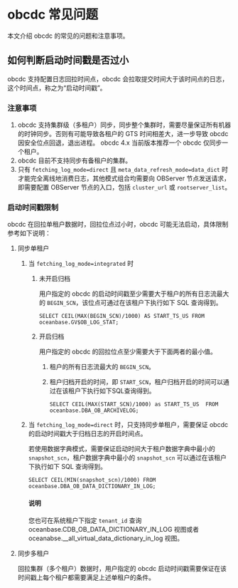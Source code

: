 # obcdc 常见问题

本文介绍 obcdc 的常见的问题和注意事项。

## 如何判断启动时间戳是否过小

obcdc 支持配置日志回拉时间点，obcdc 会拉取提交时间大于该时间点的日志，这个时间点，称之为“启动时间戳”。

### 注意事项

1. obcdc 支持集群级（多租户）同步，同步整个集群时，需要尽量保证所有机器的时钟同步。否则有可能导致各租户的 GTS 时间相差大，进一步导致 obcdc 因安全位点回退，退出进程。
obcdc 4.x 当前版本推荐一个 obcdc 仅同步一个租户。
2. obcdc 目前不支持同步有备租户的集群。
3. 只有 `fetching_log_mode=direct` 且 `meta_data_refresh_mode=data_dict` 时才能完全离线地消费日志，其他模式组合均需要向 OBServer 节点发送请求，即需要配置 OBServer 节点的入口，包括 `cluster_url` 或 `rootserver_list`。

### 启动时间戳限制

obcdc 在回拉单租户数据时，回拉位点过小时，obcdc 可能无法启动，具体限制参考如下说明：

1. 同步单租户

   1. 当 `fetching_log_mode=integrated` 时

       1. 未开启归档

          用户指定的 obcdc 的启动时间戳至少需要大于租户的所有日志流最大的 `BEGIN_SCN`，该位点可通过在该租户下执行如下 SQL 查询得到。

           ```shell
           SELECT CEIL(MAX(BEGIN_SCN)/1000) AS START_TS_US FROM oceanbase.GV$OB_LOG_STAT;
           ```

       2. 开启归档

          用户指定的 obcdc 的回拉位点至少需要大于下面两者的最小值。

          1. 租户的所有日志流最大的 `BEGIN_SCN`。
          2. 租户归档开启的时间，即 `START_SCN`，租户归档开启的时间可以通过在该租户下执行如下SQL查询得到。

             ```shell
             SELECT CEIL(MAX(START_SCN)/1000) as START_TS_US  FROM oceanbase.DBA_OB_ARCHIVELOG;
             ```

   2. 当 `fetching_log_mode=direct` 时，只支持同步单租户，需要保证 obcdc 的启动时间戳大于归档日志的开启时间点。

      若使用数据字典模式，需要保证启动时间大于租户数据字典中最小的 `snapshot_scn`，租户数据字典中最小的 `snapshot_scn` 可以通过在该租户下执行如下 SQL 查询得到。

       ```shell
       SELECT CEIL(MIN(snapshot_scn)/1000) FROM oceanbase.DBA_OB_DATA_DICTIONARY_IN_LOG;
       ```

       <main id="notice" type='explain'>
         <h4>说明</h4>
         <p>您也可在系统租户下指定 <code>tenant_id</code> 查询 oceanbase.CDB_OB_DATA_DICTIONARY_IN_LOG 视图或者 oceanabse.__all_virtual_data_dictionary_in_log 视图。</p>
       </main>

2. 同步多租户

    回拉集群（多个租户）数据时，用户指定的 obcdc 启动时间戳需要保证在该时间戳上每个租户都需要满足上述单租户的条件。
